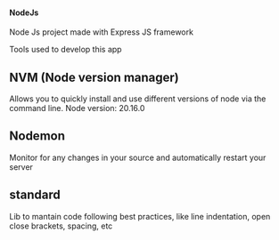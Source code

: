 #### NodeJs 
Node Js project made with Express JS framework

Tools used to develop this app
## NVM (Node version manager)
Allows you to quickly install and use different versions of node via the command line.
Node version: 20.16.0

## Nodemon
Monitor for any changes in your source and automatically restart your server

## standard
Lib to mantain code following best practices, like line indentation, open close brackets, spacing, etc

